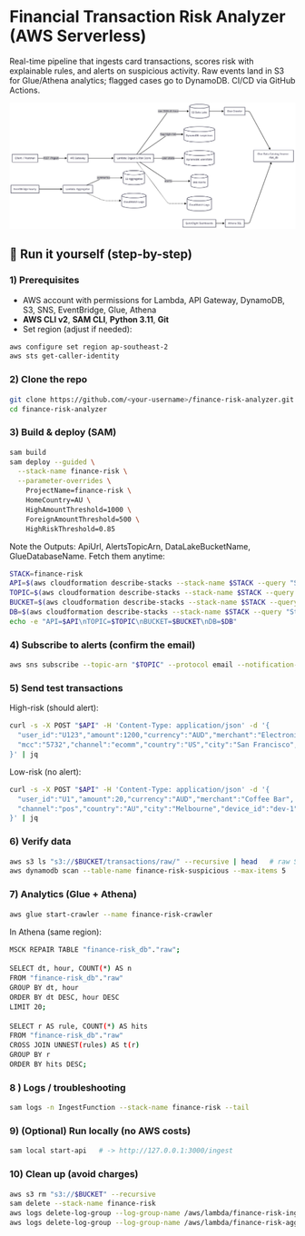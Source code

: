 # Financial Transaction Risk Analyzer (AWS Serverless)

Real-time pipeline that ingests card transactions, scores risk with explainable rules, and alerts on suspicious activity. Raw events land in S3 for Glue/Athena analytics; flagged cases go to DynamoDB. CI/CD via GitHub Actions.

![Architecture – API Gateway → Lambda → S3/DynamoDB/SNS → Glue/Athena](diagram/architecture.png)

## 🧪 Run it yourself (step-by-step)

### 1) Prerequisites

- AWS account with permissions for Lambda, API Gateway, DynamoDB, S3, SNS, EventBridge, Glue, Athena
- **AWS CLI v2**, **SAM CLI**, **Python 3.11**, **Git**
- Set region (adjust if needed):
```bash
aws configure set region ap-southeast-2
aws sts get-caller-identity
```

### 2) Clone the repo

```bash
git clone https://github.com/<your-username>/finance-risk-analyzer.git
cd finance-risk-analyzer
```

### 3) Build & deploy (SAM)

```bash
sam build
sam deploy --guided \
  --stack-name finance-risk \
  --parameter-overrides \
    ProjectName=finance-risk \
    HomeCountry=AU \
    HighAmountThreshold=1000 \
    ForeignAmountThreshold=500 \
    HighRiskThreshold=0.85
```

Note the Outputs: ApiUrl, AlertsTopicArn, DataLakeBucketName, GlueDatabaseName.
Fetch them anytime:

```bash
STACK=finance-risk
API=$(aws cloudformation describe-stacks --stack-name $STACK --query "Stacks[0].Outputs[?OutputKey=='ApiUrl'].OutputValue" --output text)
TOPIC=$(aws cloudformation describe-stacks --stack-name $STACK --query "Stacks[0].Outputs[?OutputKey=='AlertsTopicArn'].OutputValue" --output text)
BUCKET=$(aws cloudformation describe-stacks --stack-name $STACK --query "Stacks[0].Outputs[?OutputKey=='DataLakeBucketName'].OutputValue" --output text)
DB=$(aws cloudformation describe-stacks --stack-name $STACK --query "Stacks[0].Outputs[?OutputKey=='GlueDatabaseName'].OutputValue" --output text)
echo -e "API=$API\nTOPIC=$TOPIC\nBUCKET=$BUCKET\nDB=$DB"
```

### 4) Subscribe to alerts (confirm the email)
```bash
aws sns subscribe --topic-arn "$TOPIC" --protocol email --notification-endpoint you@example.com
```

### 5) Send test transactions
High-risk (should alert):

```bash
curl -s -X POST "$API" -H 'Content-Type: application/json' -d '{
  "user_id":"U123","amount":1200,"currency":"AUD","merchant":"Electronics World",
  "mcc":"5732","channel":"ecomm","country":"US","city":"San Francisco","device_id":"dev-abc-123"
}' | jq
```
Low-risk (no alert):

```bash
curl -s -X POST "$API" -H 'Content-Type: application/json' -d '{
  "user_id":"U1","amount":20,"currency":"AUD","merchant":"Coffee Bar",
  "channel":"pos","country":"AU","city":"Melbourne","device_id":"dev-1"
}' | jq
```

### 6) Verify data
```bash
aws s3 ls "s3://$BUCKET/transactions/raw/" --recursive | head   # raw S3 events
aws dynamodb scan --table-name finance-risk-suspicious --max-items 5          # high-risk flags
```

### 7) Analytics (Glue + Athena)
```bash
aws glue start-crawler --name finance-risk-crawler
```

In Athena (same region):
```bash
MSCK REPAIR TABLE "finance-risk_db"."raw";

SELECT dt, hour, COUNT(*) AS n
FROM "finance-risk_db"."raw"
GROUP BY dt, hour
ORDER BY dt DESC, hour DESC
LIMIT 20;

SELECT r AS rule, COUNT(*) AS hits
FROM "finance-risk_db"."raw"
CROSS JOIN UNNEST(rules) AS t(r)
GROUP BY r
ORDER BY hits DESC;
```
### 8 ) Logs / troubleshooting
```bash
sam logs -n IngestFunction --stack-name finance-risk --tail
```

### 9) (Optional) Run locally (no AWS costs)
```bash
sam local start-api   # -> http://127.0.0.1:3000/ingest
```


### 10) Clean up (avoid charges)
```bash 
aws s3 rm "s3://$BUCKET" --recursive
sam delete --stack-name finance-risk
aws logs delete-log-group --log-group-name /aws/lambda/finance-risk-ingest 2>/dev/null || true
aws logs delete-log-group --log-group-name /aws/lambda/finance-risk-aggregate 2>/dev/null || true
```




